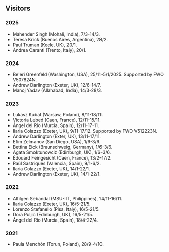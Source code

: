 ## Visitors

### 2025

* Mahender Singh (Mohali, India), 7/3-14/3. 
* Teresa Krick (Buenos Aires, Argentina), 28/2. 
* Paul Truman (Keele, UK), 20/1.
* Andrea Caranti (Trento, Italy), 20/1.

### 2024 

* Be'eri Greenfeld (Washington, USA), 25/11-5/1/2025. Supported by FWO V507824N. 
* Andrew Darlington (Exeter, UK), 12/6-14/7.
* Manoj Yadav (Allahabad, India), 14/3-28/3. 

### 2023

* Lukasz Kubat (Warsaw, Poland), 8/11-18/11.
* Victoria Lebed (Caen, France), 12/11-15/11.
* Ángel del Río (Murcia, Spain), 12/11-17-11.
* Ilaria Colazzo (Exeter, UK), 9/11-17/12. Supported by FWO V512223N. 
* Andrew Darlington (Exter, UK), 13/11-17/11.
* Efim Zelmanov (San Diego, USA), 1/6-3/6.
* Bettina Eick (Braunschweig, Germany), 1/6-3/6.
* Agata Smoktunowciz (Edinburgh, UK), 1/6-3/6.
* Édouard Feingesicht (Caen, France), 13/2-17/2. 
* Raúl Sastriques (Valencia, Spain), 9/1-6/2.
* Ilaria Colazzo (Exeter, UK), 14/1-22/1. 
* Andrew Darlington (Exeter, UK), 14/1-22/1. 

### 2022

* Alfilgen Sebandal (MSU-IIT, Philippines), 14/11-16/11.
* Ilaria Colazzo (Exeter, UK), 16/5-21/5.
* Lorenzo Stefanello (Pisa, Italy), 16/5-21/5.
* Dora Puljic (Edinburgh, UK), 16/5-21/5.
* Ángel del Río (Murcia, Spain), 18/4-22/4.

### 2021

* Paula Menchón (Torun, Poland), 28/9-4/10.


